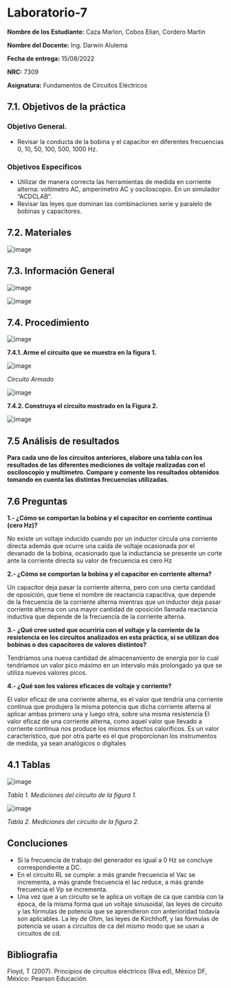 # Laboratorio-7
**Nombre de los Estudiante:** Caza Marlon, Cobos Elian, Cordero Martin

**Nombre del Docente:** Ing. Darwin Alulema

**Fecha de entrega:** 15/08/2022

**NRC:** 7309

**Asignatura:** Fundamentos de Circuitos Eléctricos

## **7.1. Objetivos de la práctica**

### **Objetivo General.**

* Revisar la conducta de la bobina y el capacitor en diferentes frecuencias 0, 10, 50, 100, 500, 1000 Hz. 

### **Objetivos Especificos** 

* Utilizar de manera correcta las herramientas de medida en corriente alterna: voltímetro AC, amperímetro AC y osciloscopio. En un simulador “ACDCLAB”. 
* Revisar las leyes que dominan las combinaciones serie y paralelo de bobinas y capacitores. 

## **7.2. Materiales**

![image](https://user-images.githubusercontent.com/105742149/184755368-7fdb566d-b05e-4bb0-abb8-7d67385a864e.png)

## **7.3. Información General**

![image](https://user-images.githubusercontent.com/105742149/184755399-ef4c0808-2bf9-4268-b3bc-32132785ddc4.png)

![image](https://user-images.githubusercontent.com/105742149/184755412-b06a6d0c-e148-4d73-b5a4-e17359fedfd5.png)

## **7.4. Procedimiento**

![image](https://user-images.githubusercontent.com/105742149/184755461-58b6a5d1-58e2-4393-8738-92873a5e0ab5.png)

**7.4.1. Arme el circuito que se muestra en la figura 1.**

![image](https://user-images.githubusercontent.com/105742149/184768985-d2fdc92c-ad30-4b95-9047-15a723e5d6de.png)

*Circuito Armado*

![image](https://user-images.githubusercontent.com/105742149/184756001-ffa74afa-b461-4aea-bfd6-84bd5e9fd3ef.png)

**7.4.2. Construya el circuito mostrado en la Figura 2.**

![image](https://user-images.githubusercontent.com/105742149/184756653-e24b63ed-e5f4-454b-986a-23217a84868a.png)

## **7.5 Análisis de resultados**

**Para cada uno de los circuitos anteriores, elabore una tabla con los resultados de las diferentes mediciones de voltaje realizadas con el osciloscopio y multímetro. Compare y comente los resultados obtenidos tomando en cuenta las distintas frecuencias utilizadas.**

## **7.6 Preguntas**

**1.- ¿Cómo se comportan la bobina y el capacitor en corriente continua (cero Hz)?**

No existe un voltaje inducido cuando por un inductor circula una corriente directa además que ocurre una caída de voltaje ocasionada por el devanado de la bobina, ocasionado que la inductancia se presente un corte ante la corriente directa su valor de frecuencia es cero Hz  

**2.- ¿Cómo se comportan la bobina y el capacitor en corriente alterna?**

Un capacitor deja pasar la corriente alterna, pero con una cierta cantidad de oposición, que tiene el nombre de reactancia capacitiva, que depende de la frecuencia de la corriente alterna mientras que un inductor deja pasar corriente alterna con una mayor cantidad de oposición llamada reactancia inductiva que depende de la frecuencia de la corriente alterna.

**3.- ¿Qué cree usted que ocurriría con el voltaje  y la corriente de la resistencia en los circuitos analizados en esta práctica, si se utilizan dos bobinas o dos capacitores de valores distintos?**

Tendríamos una nueva cantidad de almacenamiento de energía por lo cual tendríamos un valor pico máximo en un intervalo más prolongado ya que se utiliza nuevos valores picos.

**4.- ¿Qué son los valores eficaces de voltaje y corriente?**

El valor eficaz de una corriente alterna, es el valor que tendría una corriente continua que produjera la misma potencia que dicha corriente alterna al aplicar ambas primero una y luego otra, sobre una misma resistencia
El valor eficaz de una corriente alterna, como aquel valor que llevado a corriente continua nos produce los mismos efectos caloríficos. Es un valor característico, que por otra parte es el que proporcionan los instrumentos de medida, ya sean analógicos o digitales

## **4.1 Tablas**

![image](https://user-images.githubusercontent.com/105742149/184953803-8633f249-e6e7-44d0-a1ba-54d762137348.png)

*Tabla 1. Mediciones del circuito de la figura 1.*

![image](https://user-images.githubusercontent.com/105742149/184953913-4b4a3b46-6098-44bb-b9b0-36f7ea5a7909.png)

*Tabla 2. Mediciones del circuito de la figura 2.*

## **Concluciones**

* Si la frecuencia de trabajo del generador es igual a 0 Hz se concluye correspondiente a DC.
* En el circuito RL se cumple: a más grande frecuencia el Vac se incrementa, a más grande frecuencia el Iac reduce, a más grande frecuencia el Vp se incrementa. 
* Una vez que a un circuito se le aplica un voltaje de ca que cambia con la época, de la misma forma que un voltaje sinusoidal, las leyes de circuito y las fórmulas de potencia que se aprendieron con anterioridad todavía son aplicables. La ley de Ohm, las leyes de Kirchhoff, y las fórmulas de potencia se usan a circuitos de ca del mismo modo que se usan a circuitos de cd. 

## **Bibliografia**

Floyd, T (2007). Principios de circuitos eléctricos (8va ed), México DF, México: Pearson Educación.
